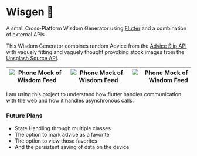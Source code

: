 # Wisgen 🔮

A small Cross-Platform Wisdom Generator using [Flutter](https://flutter.dev/) and a combination of external APIs

This Wisdom Generator combines random Advice from the [Advice Slip API](https://api.adviceslip.com) with vaguely fitting and vaguely thought provoking stock images from the [Unsplash Source API](https://source.unsplash.com/).



| ![Phone Mock of Wisdom Feed](https://github.com/Fasust/wisgen/blob/master/additional_material/mock-feed-3.png)    | ![Phone Mock of Wisdom Feed](https://github.com/Fasust/wisgen/blob/master/additional_material/mock-feed-2.png)  | ![Phone Mock of Wisdom Feed](https://github.com/Fasust/wisgen/blob/master/additional_material/mock-feed-1.png)  |
| ------------- |:-------------:| -----:|

I am using this project to understand how flutter handles communication with the web and how it handles asynchronous calls.

### Future Plans
- State Handling through multiple classes
- The option to mark advice as a favorite
- The option to view those favorites
- And the persistent saving of data on the device 
